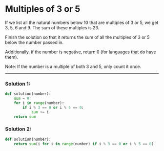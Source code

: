 # Multiples of 3 or 5

If we list all the natural numbers below 10 that are multiples of 3 or 5, we get 3, 5, 6 and 9. The sum of these multiples is 23.

Finish the solution so that it returns the sum of all the multiples of 3 or 5 below the number passed in.

Additionally, if the number is negative, return 0 (for languages that do have them).

Note: If the number is a multiple of both 3 and 5, only count it once.

---

### Solution 1:

```python
def solution(number):
    sum = 0
    for i in range(number):
        if i % 3 == 0 or i % 5 == 0:
            sum += i
    return sum
```

### Solution 2:

```python
def solution(number):
    return sum(i for i in range(number) if i % 3 == 0 or i % 5 == 0)
```
